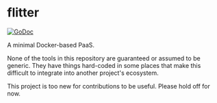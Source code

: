 flitter
=======

[![GoDoc](https://godoc.org/github.com/Xe/flitter?status.svg)](https://godoc.org/github.com/Xe/flitter)

A minimal Docker-based PaaS.

None of the tools in this repository are guaranteed or assumed to be generic. 
They have things hard-coded in some places that make this difficult to 
integrate into another project's ecosystem.

This project is too new for contributions to be useful. Please hold off for 
now.
